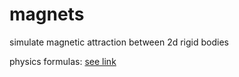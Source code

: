 # magnets
simulate magnetic attraction between 2d rigid bodies

physics formulas: [see link](https://physics.stackexchange.com/a/426091/44791)

